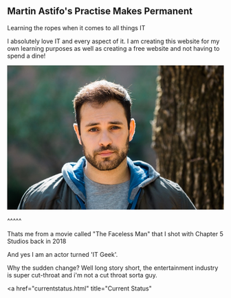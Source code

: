 ## Martin Astifo's Practise Makes Permanent 

Learning the ropes when it comes to all things IT

I absolutely love IT and every aspect of it. I am creating this website for my own learning purposes as well as creating a free website and not having to spend a dine!

![pic of me](Images/martinpic.jpg)

^^^^^

Thats me from a movie called "The Faceless Man" that I shot with Chapter 5 Studios back in 2018

And yes I am an actor turned 'IT Geek'. 

Why the sudden change? Well long story short, the entertainment industry is super cut-throat and i'm not a cut throat sorta guy.


<a href="currentstatus.html" title="Current Status"</a>
